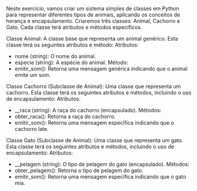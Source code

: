 Neste exercício, vamos criar um sistema simples de classes em Python para representar diferentes tipos de animais, aplicando os conceitos de herança e encapsulamento. Criaremos três classes: Animal, Cachorro e Gato. Cada classe terá atributos e métodos específicos.

Classe Animal: A classe base que representa um animal genérico. Esta classe terá os seguintes atributos e método:
Atributos:

- nome (string): O nome do animal.
- especie (string): A espécie do animal.
  Método:
- emitir_som(): Retorna uma mensagem genérica indicando que o animal emite um som.

Classe Cachorro (Subclasse de Animal): Uma classe que representa um cachorro. Esta classe terá os seguintes atributos e métodos, incluindo o uso de encapsulamento:
Atributos:

- \_\_raca (string): A raça do cachorro (encapsulado).
  Métodos:
- obter_raca(): Retorna a raça do cachorro.
- emitir_som(): Retorna uma mensagem específica indicando que o cachorro late.

Classe Gato (Subclasse de Animal): Uma classe que representa um gato. Esta classe terá os seguintes atributos e métodos, incluindo o uso de encapsulamento:
Atributos:

- \_\_pelagem (string): O tipo de pelagem do gato (encapsulado).
  Métodos:
- obter_pelagem(): Retorna o tipo de pelagem do gato.
- emitir_som(): Retorna uma mensagem específica indicando que o gato mia.
